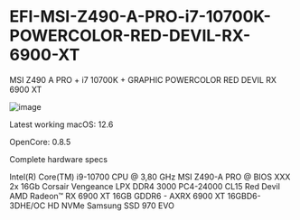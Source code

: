 # EFI-MSI-Z490-A-PRO-i7-10700K-POWERCOLOR-RED-DEVIL-RX-6900-XT


MSI Z490 A PRO + i7 10700K + GRAPHIC POWERCOLOR RED DEVIL RX 6900 XT


![image](https://user-images.githubusercontent.com/115396121/194747933-b0fef8cc-5272-4388-92e8-ba1b79b5855d.png)






Latest working macOS: 12.6

OpenCore: 0.8.5



Complete hardware specs

Intel(R) Core(TM) i9-10700 CPU @ 3,80 GHz 
MSI Z490-A PRO @ BIOS XXX
2x 16Gb Corsair Vengeance LPX DDR4 3000 PC4-24000 CL15
Red Devil AMD Radeon™ RX 6900 XT 16GB GDDR6 - AXRX 6900 XT 16GBD6-3DHE/OC
HD NVMe Samsung SSD 970 EVO

